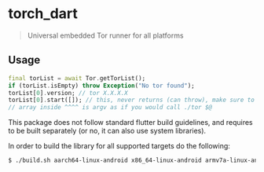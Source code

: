 # torch_dart

> Universal embedded Tor runner for all platforms

## Usage

```dart
final torList = await Tor.getTorList();
if (torList.isEmpty) throw Exception("No tor found");
torList[0].version; // tor X.X.X.X
torList[0].start([]); // this, never returns (can throw), make sure to call it in isolate
// array inside ^^^^ is argv as if you would call ./tor $@
```

This package does not follow standard flutter build guidelines, and requires to be built separately (or no, it can also use system libraries).

In order to build the library for all supported targets do the following:

```bash
$ ./build.sh aarch64-linux-android x86_64-linux-android armv7a-linux-androideabi aarch64-apple-darwin x86_64-apple-darwin aarch64-apple-ios aarch64-apple-ios-simulator
```
